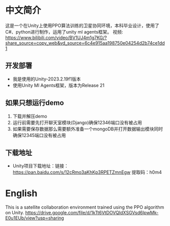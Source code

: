 # 中文简介
这是一个在Unity上使用PPO算法训练的卫星协同环境，本科毕业设计，使用了C#、python进行制作，运用了unity ml agents框架。
视频: https://www.bilibili.com/video/BV1UJ4m1g7KG/?share_source=copy_web&vd_source=6c4e915aa198750e04254d2b74ce1dd1
## 开发部署
- 我是使用的Unity-2023.2.19f1版本
- 使用Unity Ml Agents框架，版本为Release 21
## 如果只想运行demo
1. 下载并解压demo
2. 运行前需要先打开聊天室模块(Django)确保12346端口没有被占用
3. 如果需要保存数据那么需要额外准备一个mongoDB并打开数据输出模块同时确保12345端口没有被占用
## 下载地址
- Unity项目下载地址：链接：https://pan.baidu.com/s/12cRmo3aKhKp3RPETZmnEgw 提取码：h0m4 
# English
This is a satellite collaboration environment trained using the PPO algorithm on Unity.
https://drive.google.com/file/d/1kTt6VtDOVQIdXSGVsd6lpwMk-E0u1EUb/view?usp=sharing
